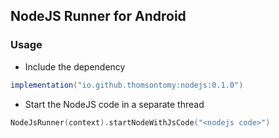 ## NodeJS Runner for Android

### Usage

* Include the dependency

```groovy
implementation("io.github.thomsontomy:nodejs:0.1.0")
```

* Start the NodeJS code in a separate thread

```kotlin
NodeJsRunner(context).startNodeWithJsCode("<nodejs code>")
```